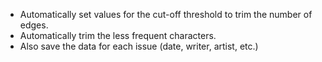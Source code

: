 - Automatically set values for the cut-off threshold to trim the number of edges.
- Automatically trim the less frequent characters.
- Also save the data for each issue (date, writer, artist, etc.)